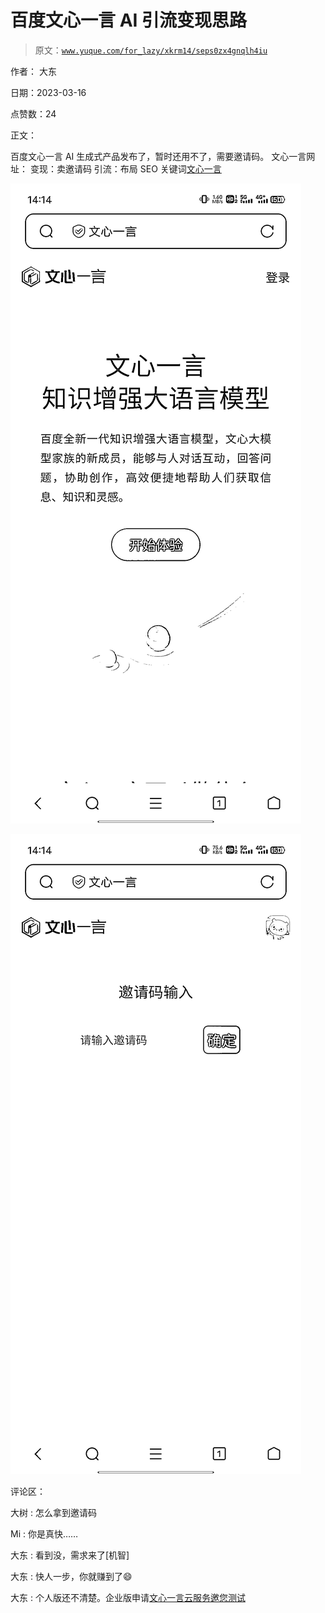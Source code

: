 # 百度文心一言 AI 引流变现思路

> 原文：[`www.yuque.com/for_lazy/xkrm14/seps0zx4gnqlh4iu`](https://www.yuque.com/for_lazy/xkrm14/seps0zx4gnqlh4iu)

作者： 大东

日期：2023-03-16

点赞数：24

正文：

百度文心一言 AI 生成式产品发布了，暂时还用不了，需要邀请码。 文心一言网址： 变现：卖邀请码 引流：布局 SEO 关键词[文心一言](https://yiyan.baidu.com)

![](img/2ee1ca3242fe8340998bb953d861446e.png)  

![](img/4630f78b294762a7594658d2963ea5c2.png)  

评论区：

大树 : 怎么拿到邀请码

Mi : 你是真快……

大东 : 看到没，需求来了[机智]

大东 : 快人一步，你就赚到了😄

大东 : 个人版还不清楚。企业版申请[文心一言云服务邀您测试](https://cloud.baidu.com/survey_summit/wenxin.html?track=C896034)

